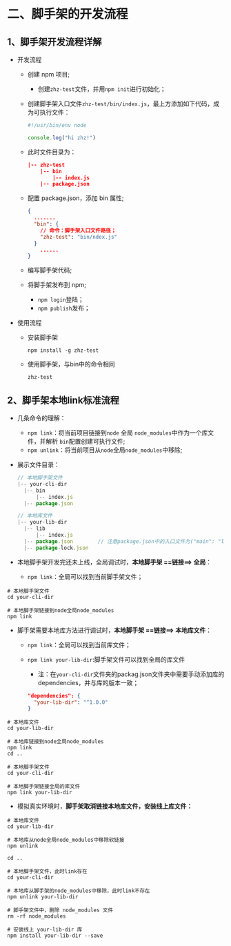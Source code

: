 # 二、脚手架的开发流程

## 1、脚手架开发流程详解

* 开发流程

  * 创建 npm 项目; 

    * 创建`zhz-test`文件，并用`npm init`进行初始化；

  * 创建脚手架入口文件`zhz-test/bin/index.js`，最上方添加如下代码，成为可执行文件：

    ```js
    #!/usr/bin/env node
    
    console.log("hi zhz!")
    ```

  * 此时文件目录为：

    ```json
    |-- zhz-test
    	|-- bin
    		|-- index.js
    	|-- package.json
    ```

  * 配置 package.json，添加 bin 属性;

    ```json
    {
      .......
      "bin": {
      	// 命令：脚手架入口文件路径；
        "zhz-test": "bin/ndex.js"
      }
    	......
    }
    ```

  * 编写脚手架代码;

  * 将脚手架发布到 npm;

    * `npm login`登陆；
    * `npm publish`发布；

* 使用流程

  * 安装脚手架

    ```shell 
    npm install -g zhz-test
    ```

  * 使用脚手架，与bin中的命令相同

    ```shell
    zhz-test
    ```

## 2、脚手架本地link标准流程

* 几条命令的理解：

  * `npm link`：将当前项目链接到`node` 全局 `node_modules`中作为一个库文件，并解析 `bin`配置创建可执行文件;
  * `npm unlink`：将当前项目从`node`全局`node_modules`中移除;
  
* 展示文件目录：

  ```js
  // 本地脚手架文件
  |-- your-cli-dir
  	|-- bin
  		|-- index.js
  	|-- package.json
  
  // 本地库文件
  |-- your-lib-dir
  	|-- lib
  		|-- index.js
  	|-- package.json		// 注意package.json中的入口文件为("main": "lib/index.js",)；
  	|-- package-lock.json
  ```

* 本地脚手架开发完还未上线，全局调试时，**本地脚手架  ==链接==>  全局**：
  
  * `npm link`：全局可以找到当前脚手架文件；

```shell
# 本地脚手架文件
cd your-cli-dir

# 本地脚手架链接到node全局node_modules
npm link
```

* 脚手架需要本地库方法进行调试时，**本地脚手架  ==链接==>  本地库文件**：
  * `npm link`：全局可以找到当前库文件；
  
  * `npm link your-lib-dir`:脚手架文件可以找到全局的库文件
  
    * 注：在`your-cli-dir`文件夹的packag.json文件夹中需要手动添加库的dependencies，并与库的版本一致；
  
    ```json
    "dependencies": {
      "your-lib-dir": "^1.0.0"
    }
    ```

```shell
# 本地库文件
cd your-lib-dir

# 本地库链接到node全局node_modules
npm link
cd ..

# 本地脚手架文件
cd your-cli-dir

# 本地脚手架链接全局的库文件
npm link your-lib-dir
```

* 模拟真实环境时，**脚手架取消链接本地库文件，安装线上库文件：**

```shell
# 本地库文件
cd your-lib-dir

# 本地库从node全局node_modules中移除软链接
npm unlink

cd ..

# 本地脚手架文件，此时link存在
cd your-cli-dir

# 本地库从脚手架的node_modules中移除，此时link不存在
npm unlink your-lib-dir

# 脚手架文件中，删除 node_modules 文件
rm -rf node_modules

# 安装线上 your-lib-dir 库
npm install your-lib-dir --save
```

